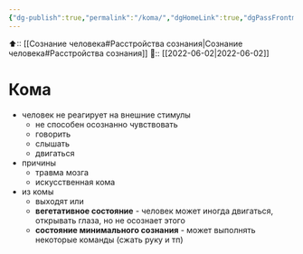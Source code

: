 ```yaml
---
{"dg-publish":true,"permalink":"/koma/","dgHomeLink":true,"dgPassFrontmatter":false}
---
```



⬆:: [[Сознание человека#Расстройства сознания|Сознание человека#Расстройства сознания]]
📅:: [[2022-06-02|2022-06-02]]

# Кома
- человек не реагирует на внешние стимулы
	- не способен осознанно чувствовать
	- говорить
	- слышать
	- двигаться
- причины
	- травма мозга
	- искусственная кома
- из комы
	- выходят или
	- **вегетативное состояние** - человек может иногда двигаться, открывать глаза, но не осознает этого
	- **состояние минимального сознания** - может выполнять некоторые команды (сжать руку и тп)
